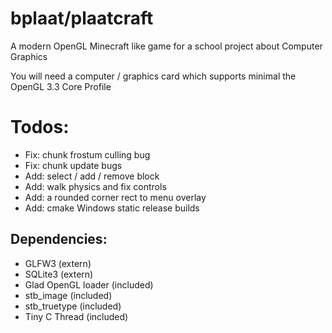 # bplaat/plaatcraft
A modern OpenGL Minecraft like game for a school project about Computer Graphics

You will need a computer / graphics card which supports minimal the OpenGL 3.3 Core Profile

# Todos:
- Fix: chunk frostum culling bug
- Fix: chunk update bugs
- Add: select / add / remove block
- Add: walk physics and fix controls
- Add: a rounded corner rect to menu overlay
- Add: cmake Windows static release builds

## Dependencies:
- GLFW3 (extern)
- SQLite3 (extern)
- Glad OpenGL loader (included)
- stb_image (included)
- stb_truetype (included)
- Tiny C Thread (included)
